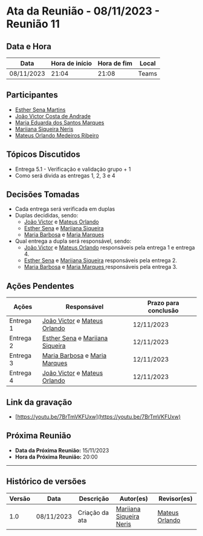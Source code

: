 # Ata da Reunião - 08/11/2023 - Reunião 11

## Data e Hora
| Data          | Hora de início | Hora de fim | Local |
|---------------|----------------|-------------|-------|
|  08/11/2023   |      21:04     |    21:08    | Teams |

  
## Participantes
* [Esther Sena Martins](https://github.com/esmsena)
* [João Victor Costa de Andrade](https://github.com/jvcostta)
* [Maria Eduarda dos Santos Marques ](https://github.com/EduardaSMarques)
* [Mariiana Siqueira Neris](https://github.com/Maryyscreuza)
* [Mateus Orlando Medeiros Ribeiro](https://github.com/MateusPy)

## Tópicos Discutidos
* Entrega 5.1 - Verificação e validação grupo + 1
* Como será divida as entregas 1, 2, 3 e 4
  
## Decisões Tomadas
* Cada entrega será verificada em duplas
* Duplas decididas, sendo:
  - [João Victor](https://github.com/jvcostta) e [Mateus Orlando](https://github.com/MateusPy)
  - [Esther Sena](https://github.com/esmsena) e [Mariiana Siqueira](https://github.com/Maryyscreuza)
  - [Maria Barbosa](https://github.com/Madu01) e [Maria Marques ](https://github.com/EduardaSMarques) 
* Qual entrega a dupla será responsável, sendo:
  - [João Victor](https://github.com/jvcostta) e [Mateus Orlando](https://github.com/MateusPy) responsáveis pela entrega 1 e entrega 4.
  - [Esther Sena](https://github.com/esmsena) e [Mariiana Siqueira](https://github.com/Maryyscreuza) responsáveis pela entrega 2.
  - [Maria Barbosa](https://github.com/Madu01) e [Maria Marques ](https://github.com/EduardaSMarques) responsáveis pela entrega 3.

## Ações Pendentes
| Ações       | Responsável     | Prazo para conclusão |
|-------------|-----------------|----------------------|
| Entrega 1   | [João Victor](https://github.com/jvcostta) e [Mateus Orlando](https://github.com/MateusPy) | 12/11/2023           |
| Entrega 2   | [Esther Sena](https://github.com/esmsena) e [Mariiana Siqueira](https://github.com/Maryyscreuza) | 12/11/2023           |
| Entrega 3   | [Maria Barbosa](https://github.com/Madu01) e [Maria Marques ](https://github.com/EduardaSMarques) | 12/11/2023           |
| Entrega 4   | [João Victor](https://github.com/jvcostta) e [Mateus Orlando](https://github.com/MateusPy) | 12/11/2023           |

## Link da gravação
* [https://youtu.be/7BrTmVKFUxw](https://youtu.be/7BrTmVKFUxw)

## Próxima Reunião
* **Data da Próxima Reunião:** 15/11/2023
* **Hora da Próxima Reunião:** 20:00
---

## Histórico de versões
| Versão | Data       | Descrição                   | Autor(es)     | Revisor(es) |
|--------|------------|-----------------------------|---------------|-------------|
| 1.0    | 08/11/2023 | Criação da ata | [Mariiana Siqueira Neris](https://github.com/Maryyscreuza) | [Mateus Orlando](https://github.com/MateusPy)  |
